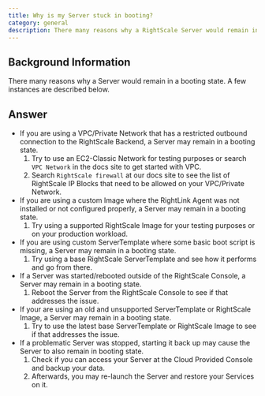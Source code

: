```yaml
---
title: Why is my Server stuck in booting?
category: general
description: There many reasons why a RightScale Server would remain in a booting state. This article describes a few of these instances and provides steps for fixing the issue.
---
```


## Background Information

There many reasons why a Server would remain in a booting state. A few instances are described below.

## Answer

* If you are using a VPC/Private Network that has a restricted outbound connection to the RightScale Backend, a Server may remain in a booting state.
	1. Try to use an EC2-Classic Network for testing purposes or search `VPC Network` in the docs site to get started with VPC.
	2. Search `RightScale firewall` at our docs site to see the list of RightScale IP Blocks that need to be allowed on your VPC/Private Network.
* If you are using a custom Image where the RightLink Agent was not installed or not configured properly, a Server may remain in a booting state.
	1. Try using a supported RightScale Image for your testing purposes or on your production workload.
* If you are using custom ServerTemplate where some basic boot script is missing, a Server may remain in a booting state.
	1. Try using a base RightScale ServerTemplate and see how it performs and go from there.
* If a Server was started/rebooted outside of the RightScale Console, a Server may remain in a booting state.
	1. Reboot the Server from the RightScale Console to see if that addresses the issue.
* If your are using an old and unsupported ServerTemplate or RightScale Image, a Server may remain in a booting state.
	1. Try to use the latest base ServerTemplate or RightScale Image to see if that addresses the issue.
* If a problematic Server was stopped, starting it back up may cause the Server to also remain in booting state.
	1. Check if you can access your Server at the Cloud Provided Console and backup your data.
	2. Afterwards, you may re-launch the Server and restore your Services on it.
